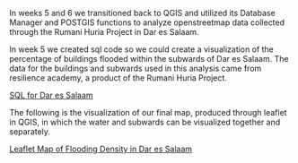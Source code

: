 In weeks 5 and 6 we transitioned back to QGIS and utilized its Database Manager and POSTGIS functions to analyze openstreetmap data collected through the Rumani Huria Project in Dar es Salaam.

In week 5 we created sql code so we could create a visualization of the percentage of buildings flooded within the subwards of Dar es Salaam.  The data for the buildings and subwards used in this analysis came from resilience academy, a product of the Rumani Huria Project. 

[SQL for Dar es Salaam](lab6.sql)

The following is the visualization of our final map, produced through leaflet in QGIS, in which the water and subwards can be visualized together and separately.

[Leaflet Map of Flooding Density in Dar es Salaam](dsmap/index.html)
